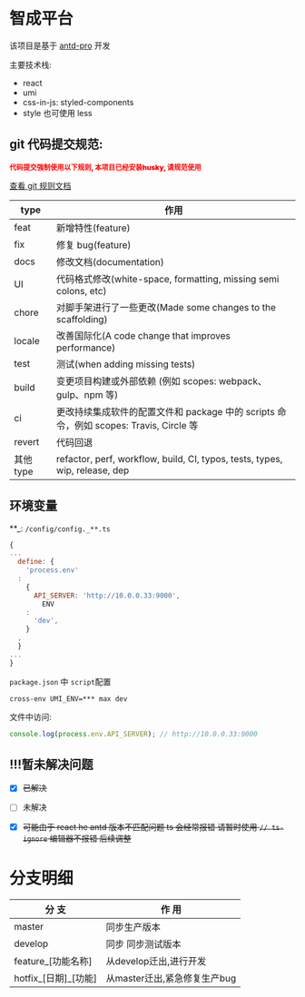 # 智成平台

该项目是基于 [antd-pro](https://pro.ant.design/zh-CN/docs/getting-started/) 开发

主要技术栈:

- react
- umi
- css-in-js: styled-components
- style 也可使用 less

## git 代码提交规范:

<style>
.important{
  font-size: 12px;
  color: red; 
  font-weight: 900;
}
</style>
<p  class="important"> 代码提交强制使用以下规则,  本项目已经安装husky, 请规范使用 </p>

[查看 git 规则文档](https://github.com/vuejs/core/blob/main/.github/commit-convention.md)

| type | 作用 |
| --- | --- |
| feat | 新增特性(feature) |
| fix | 修复 bug(feature) |
| docs | 修改文档(documentation) |
| UI | 代码格式修改(white-space, formatting, missing semi colons, etc) |
| chore | 对脚手架进行了一些更改(Made some changes to the scaffolding) |
| locale | 改善国际化(A code change that improves performance) |
| test | 测试(when adding missing tests) |
| build | 变更项目构建或外部依赖 (例如 scopes: webpack、gulp、npm 等) |
| ci | 更改持续集成软件的配置文件和 package 中的 scripts 命令，例如 scopes: Travis, Circle 等 |
| revert | 代码回退 |
| 其他 type | refactor, perf, workflow, build, CI, typos, tests, types, wip, release, dep |

## 环境变量

**_: `/config/config._**.ts`

```javascript
{
...
  define: {
    'process.env'
  :
    {
      API_SERVER: 'http://10.0.0.33:9000',
        ENV
    :
      'dev',
    }
  ,
  }
...
}

```

`package.json` 中 `script`配置

```shell
cross-env UMI_ENV=*** max dev
```

文件中访问:

```javascript
console.log(process.env.API_SERVER); // http://10.0.0.33:9000
```

## !!!暂未解决问题

- [x] ~~已解决~~
- [ ] 未解决

- [x] ~~可能由于 react he antd 版本不匹配问题 ts 会经常报错 请暂时使用 `// ts-ignore` 编辑器不报错 后续调整~~

# 分支明细

| 分 支              | 作 用             |
|------------------|-----------------|
| master           | 同步生产版本          |
| develop          | 同步 同步测试版本       |
| feature_[功能名称]| 从develop迁出,进行开发 |
| hotfix_[日期]_[功能] | 从master迁出,紧急修复生产bug|

